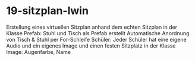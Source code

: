 # 19-sitzplan-lwin
Erstellung eines virtuellen Sitzplan anhand dem echten Sitzplan in der Klasse
Prefab: Stuhl und Tisch als Prefab erstellt 
Automatische Anordnung von Tisch & Stuhl per For-Schleife 
Schüler: Jeder Schüler hat eine eigene Audio und ein eigenes Image und einen festen Sitzplatz in der Klasse
Image: Augenfarbe, Name 

